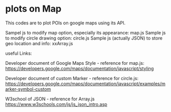 # plots on Map
This codes are to plot POIs on google maps using its API. 

Sampel js to modify map option, especially its appearance: map.js
Sample js to modify circle drawing option: circle.js
Sample js (actually JSON) to store geo location and info: xxArray.js

useful Links:

Developer document of Google Maps Style - reference for map.js:
https://developers.google.com/maps/documentation/javascript/styling

Developer document of custom Marker - reference for circle.js:
https://developers.google.com/maps/documentation/javascript/examples/marker-symbol-custom

W3school of JSON - reference for Array.js
https://www.w3schools.com/js/js_json_intro.asp
